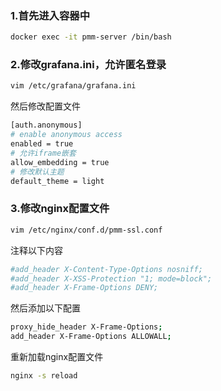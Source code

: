 ### 1.首先进入容器中
```bash
docker exec -it pmm-server /bin/bash
```
### 2.修改grafana.ini，允许匿名登录
 ```bash
 vim /etc/grafana/grafana.ini 
```
然后修改配置文件
```bash
[auth.anonymous]
# enable anonymous access
enabled = true
# 允许iframe嵌套
allow_embedding = true
# 修改默认主题
default_theme = light
```
### 3.修改nginx配置文件
```bash
vim /etc/nginx/conf.d/pmm-ssl.conf
```
注释以下内容
```bash
#add_header X-Content-Type-Options nosniff;
#add_header X-XSS-Protection "1; mode=block";
#add_header X-Frame-Options DENY;
```
然后添加以下配置
```bash
proxy_hide_header X-Frame-Options;
add_header X-Frame-Options ALLOWALL;
```
重新加载nginx配置文件
```bash
nginx -s reload
```
